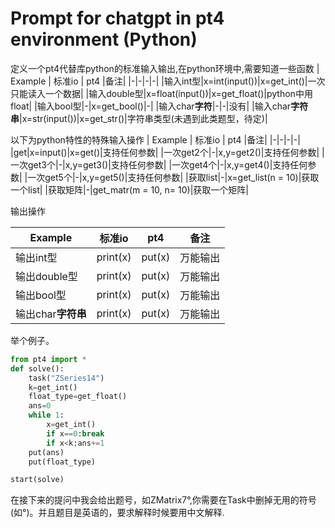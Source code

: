 # Prompt for chatgpt in pt4 environment (Python)

定义一个pt4代替库python的标准输入输出,在python环境中,需要知道一些函数
| Example | 标准io | pt4 |备注|
|-|-|-|-|
|输入int型|x=int(input())|x=get_int()|一次只能读入一个数据|
|输入double型|x=float(input())|x=get_float()|python中用float|
|输入bool型|-|x=get_bool()|-|
|输入char**字符**|-|-|没有|
|输入char**字符串**|x=str(input())|x=get_str()|字符串类型(未遇到此类题型，待定)|

以下为python特性的特殊输入操作
| Example | 标准io | pt4 |备注|
|-|-|-|-|
|get|x=input()|x=get()|支持任何参数|
|一次get2个|-|x,y=get2()|支持任何参数|
|一次get3个|-|x,y=get3()|支持任何参数|
|一次get4个|-|x,y=get4()|支持任何参数|
|一次get5个|-|x,y=get5()|支持任何参数|
|获取list|-|x=get_list(n = 10)|获取一个list|
|获取矩阵|-|get_matr(m = 10, n= 10)|获取一个矩阵|

输出操作

| Example | 标准io | pt4 |备注|
|-|-|-|-|
|输出int型|print(x)|put(x)|万能输出|
|输出double型|print(x)|put(x)|万能输出|
|输出bool型|print(x)|put(x)|万能输出|
|输出char**字符串**|print(x)|put(x)|万能输出|

举个例子。
```python
from pt4 import *
def solve():
    task("ZSeries14")
    k=get_int()
    float_type=get_float()
    ans=0
    while 1:
        x=get_int()
        if x==0:break
        if x<k:ans+=1
    put(ans)
    put(float_type)

start(solve)
```
在接下来的提问中我会给出题号，如ZMatrix7°,你需要在Task中删掉无用的符号(如°)。并且题目是英语的，要求解释时候要用中文解释.


